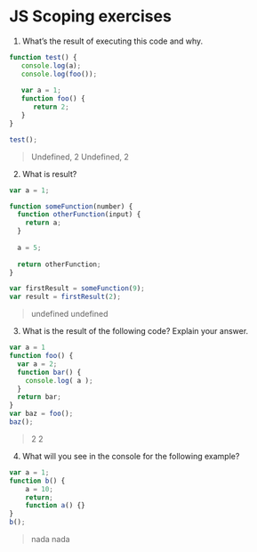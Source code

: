 # JS Scoping exercises
1. What’s the result of executing this code and why.
  ```js
  function test() {
     console.log(a);
     console.log(foo());
     
     var a = 1;
     function foo() {
        return 2;
     }
  }
  
  test();
  ```
> Undefined, 2
> Undefined, 2
2. What is result?
  ```js
  var a = 1; 
  
  function someFunction(number) {
    function otherFunction(input) {
      return a;
    }
    
    a = 5;
    
    return otherFunction;
  }
  
  var firstResult = someFunction(9);
  var result = firstResult(2);
  ```
> undefined
> undefined
3. What is the result of the following code? Explain your answer.
  ```js
  var a = 1
  function foo() {
    var a = 2;
    function bar() {
      console.log( a );
    }
    return bar;
  }
  var baz = foo();
  baz();
  ``` 
> 2
> 2
4. What will you see in the console for the following example?
  ```js
  var a = 1; 
  function b() { 
      a = 10; 
      return; 
      function a() {} 
  } 
  b(); 
  ```
> nada
> nada